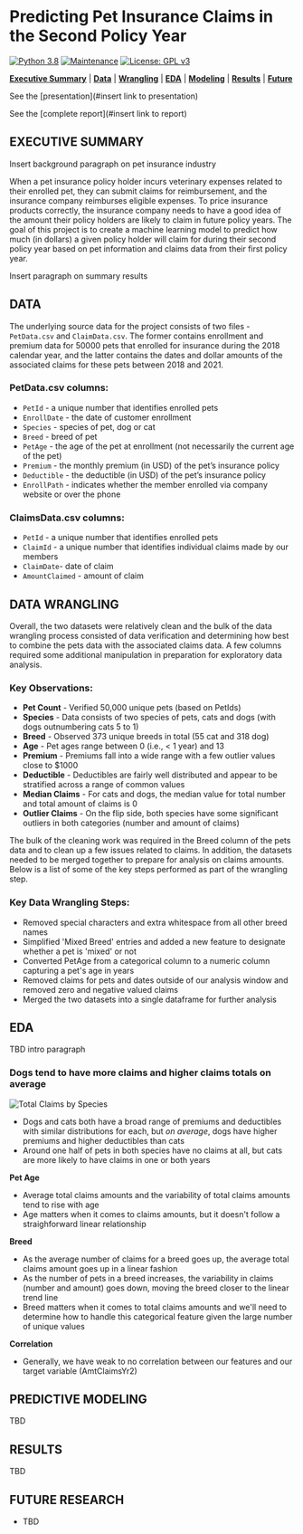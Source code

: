 # Predicting Pet Insurance Claims in the Second Policy Year

[![Python 3.8](https://img.shields.io/badge/python-3.8-blue.svg)](https://www.python.org/downloads/release/python-380/)
[![Maintenance](https://img.shields.io/badge/Maintained%3F-no-red.svg)](https://github.com/stevenrhart/predicting-claims/graphs/commit-activity)
[![License: GPL v3](https://img.shields.io/badge/License-GPLv3-blue.svg)](https://www.gnu.org/licenses/gpl-3.0)

**[Executive Summary](#exec-summary)** | **[Data](#data)** | **[Wrangling](#wrangling)** | **[EDA](#eda)** | **[Modeling](#model)** | **[Results](#results)** | **[Future](#future)**

See the [presentation](#insert link to presentation)

See the [complete report](#insert link to report)


## EXECUTIVE SUMMARY <a id='overview'></a>

Insert background paragraph on pet insurance industry

When a pet insurance policy holder incurs veterinary expenses related to their enrolled pet, they can submit claims for reimbursement, and the insurance company reimburses eligible expenses. To price insurance products correctly, the insurance company needs to have a good idea of the amount their policy holders are likely to claim in future policy years. The goal of this project is to create a machine learning model to predict how much (in dollars) a given policy holder will claim for during their second policy year based on pet information and claims data from their first policy year. 

Insert paragraph on summary results


## DATA <a id ='data'></a>

The underlying source data for the project consists of two files - `PetData.csv` and `ClaimData.csv`. The former contains enrollment and premium data for 50000 pets that enrolled for insurance during the 2018 calendar year, and the latter contains the dates and dollar amounts of the associated claims for these pets between 2018 and 2021.


### PetData.csv columns:
* `PetId` - a unique number that identifies enrolled pets 
* `EnrollDate` - the date of customer enrollment 
* `Species` - species of pet, dog or cat
* `Breed` - breed of pet
* `PetAge` - the age of the pet at enrollment (not necessarily the current age of the pet)
* `Premium` - the monthly premium (in USD) of the pet’s insurance policy 
* `Deductible` - the deductible (in USD) of the pet’s insurance policy 
* `EnrollPath` - indicates whether the member enrolled via company website or over the phone  

### ClaimsData.csv columns:
* `PetId` - a unique number that identifies enrolled pets
* `ClaimId` - a unique number that identifies individual claims made by our members
* `ClaimDate`- date of claim
* `AmountClaimed` - amount of claim


## DATA WRANGLING <a id ='wrangling'></a>

Overall, the two datasets were relatively clean and the bulk of the data wrangling process consisted of data verification and determining how best to combine the pets data with the associated claims data. A few columns required some additional manipulation in preparation for exploratory data analysis.
    
### Key Observations:
* **Pet Count** - Verified 50,000 unique pets (based on PetIds)
* **Species** - Data consists of two species of pets, cats and dogs (with dogs outnumbering cats 5 to 1)
* **Breed** - Observed 373 unique breeds in total (55 cat and 318 dog) 
* **Age** - Pet ages range between 0 (i.e., &lt; 1 year) and 13 
* **Premium** - Premiums fall into a wide range with a few outlier values close to $1000 
* **Deductible** - Deductibles are fairly well distributed and appear to be stratified across a range of common values 
* **Median Claims** - For cats and dogs, the median value for total number and total amount of claims is 0 
* **Outlier Claims** - On the flip side, both species have some significant outliers in both categories (number and amount of claims)  


The bulk of the cleaning work was required in the Breed column of the pets data and to clean up a few issues related to claims. In addition, the datasets needed to be merged together to prepare for analysis on claims amounts. Below is a list of some of the key steps performed as part of the wrangling step.


### Key Data Wrangling Steps:
* Removed special characters and extra whitespace from all other breed names
* Simplified 'Mixed Breed' entries and added a new feature to designate whether a pet is 'mixed' or not
* Converted PetAge from a categorical column to a numeric column capturing a pet's age in years
* Removed claims for pets and dates outside of our analysis window and removed zero and negative valued claims 
* Merged the two datasets into a single dataframe for further analysis


## EDA <a id ='eda'></a>

TBD intro paragraph

### Dogs tend to have more claims and higher claims totals on average

![Total Claims by Species](https://github.com/stevenrhart/predicting-claims/blob/main/figures/Total-Claims-by-Species.png)

* Dogs and cats both have a broad range of premiums and deductibles with similar distributions for each, but *on average*, dogs have higher premiums and higher deductibles than cats
* Around one half of pets in both species have no claims at all, but cats are more likely to have claims in one or both years

**Pet Age**
* Average total claims amounts and the variability of total claims amounts tend to rise with age 
* Age matters when it comes to claims amounts, but it doesn't follow a straighforward linear relationship

**Breed**
* As the average number of claims for a breed goes up, the average total claims amount goes up in a linear fashion
* As the number of pets in a breed increases, the variability in claims (number and amount) goes down, moving the breed closer to the linear trend line
* Breed matters when it comes to total claims amounts and we'll need to determine how to handle this categorical feature given the large number of unique values

**Correlation**
* Generally, we have weak to no correlation between our features and our target variable (AmtClaimsYr2)


## PREDICTIVE MODELING <a id ='model'></a>

<p align = 'justify'>TBD </p>


## RESULTS <a id='results'></a>

<p align = 'justify'> TBD </p>


## FUTURE RESEARCH <a id = 'future'></a>

- <p align = 'justify'>TBD</p>